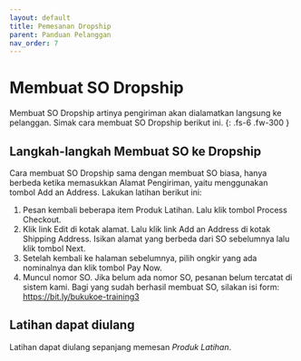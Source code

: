 ```yaml
---
layout: default
title: Pemesanan Dropship
parent: Panduan Pelanggan 
nav_order: 7
---
```


# Membuat SO Dropship
Membuat SO Dropship artinya pengiriman akan dialamatkan langsung ke pelanggan. Simak cara membuat SO Dropship berikut ini. {: .fs-6 .fw-300 }

## Langkah-langkah Membuat SO ke Dropship
Cara membuat SO Dropship sama dengan membuat SO biasa, hanya berbeda ketika memasukkan Alamat Pengiriman, yaitu menggunakan tombol Add an Address. Lakukan latihan berikut ini:

1. Pesan kembali beberapa item Produk Latihan. Lalu klik tombol Process Checkout.
2. Klik link Edit di kotak alamat. Lalu klik link Add an Address di kotak Shipping Address. Isikan alamat yang berbeda dari SO sebelumnya lalu klik tombol Next. 
3. Setelah kembali ke halaman sebelumnya, pilih ongkir yang ada nominalnya dan klik tombol Pay Now. 
4. Muncul nomor SO. Jika belum ada nomor SO, pesanan belum tercatat di sistem kami. Bagi yang sudah berhasil membuat SO, silakan isi form: https://bit.ly/bukukoe-training3




## Latihan dapat diulang
Latihan dapat diulang sepanjang memesan *Produk Latihan*.
